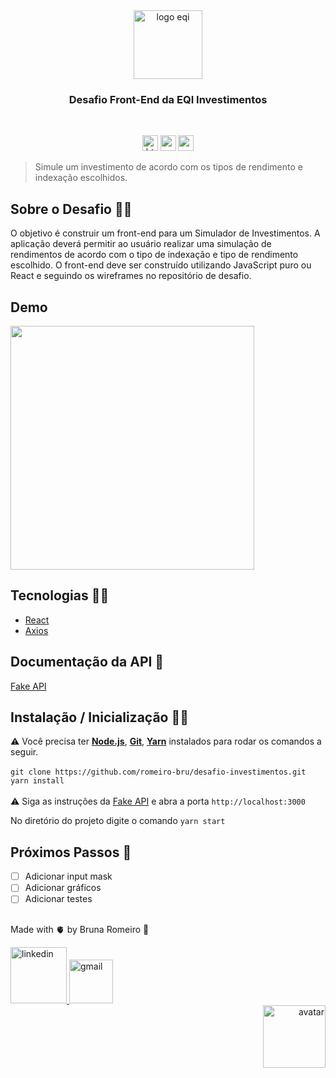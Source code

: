 <div  align="center">
  <img  src="https://media-exp1.licdn.com/dms/image/C4E0BAQHYV5mfqZ2v1g/company-logo_200_200/0/1628119777901?e=1652313600&v=beta&t=Lt3wTbKNvnbjKnqEqkG3XolVm8cFjCAFrO329-9lB0g"  height="110" alt="logo eqi">
</div>
<h3 align="center">Desafio Front-End da EQI Investimentos</h3>

<br>

<p align="center">
  <img  src="https://img.shields.io/badge/HTML5-E34F26?style=for-the-badge&logo=html5&logoColor=white"  height="25" alt="html">
  <img  src="https://img.shields.io/badge/CSS3-1572B6?style=for-the-badge&logo=css3&logoColor=white"  height="25" alt="css">
  <img  src="https://img.shields.io/badge/React-20232A?style=for-the-badge&logo=react&logoColor=61DAFB"  height="25" alt="react" />
</p>

> Simule um investimento de acordo com os tipos de rendimento e indexação escolhidos.

## Sobre o Desafio 👩‍🏫
O objetivo é construir um front-end para um Simulador de Investimentos. A aplicação deverá permitir ao usuário realizar uma simulação de rendimentos de acordo com o tipo de indexação e tipo de rendimento escolhido. O front-end deve ser construído utilizando JavaScript puro ou React e seguindo os wireframes no repositório de desafio.

## Demo
<img height="390" src="https://user-images.githubusercontent.com/56081906/156659419-3453e643-2a16-418f-bb44-2f9c6f5b9e70.gif" />

## Tecnologias 👩‍💻
* [React](https://pt-br.reactjs.org/)
* [Axios](https://axios-http.com/docs/intro)

## Documentação da API 📑
[Fake API](https://github.com/eqi-investimentos/desafio-fake-api)

## Instalação / Inicialização 👨‍🏭
⚠️ Você precisa ter <strong>[Node.js](https://nodejs.org/en/download/)</strong>, <strong>[Git](https://git-scm.com/downloads)</strong>, <strong>[Yarn](https://yarnpkg.com/)</strong> instalados para rodar os comandos a seguir.
<br>
<br>
```git clone https://github.com/romeiro-bru/desafio-investimentos.git```
<br>
```yarn install```
<br>
<br>
⚠️ Siga as instruções da [Fake API](https://github.com/eqi-investimentos/desafio-fake-api) e abra a porta ```http://localhost:3000```

No diretório do projeto digite o comando ```yarn start``` 

## Próximos Passos 🚧
- [ ] Adicionar input mask
- [ ] Adicionar gráficos
- [ ] Adicionar testes

## 

Made with 🫀 by Bruna Romeiro 🥰

<div align="left">
   <a href="https://www.linkedin.com/in/romeiro-bruna" target="_blank" >
    <img width="90rem" src="https://img.shields.io/badge/LinkedIn-0077B5?style=for-the-badge&logo=linkedin&logoColor=white" alt="linkedin" />
  </a>
   <a href="mailto:bruna.s.romeiro@gmail.com" target="_blank" >
    <img width="70rem" src="https://img.shields.io/badge/Gmail-D14836?style=for-the-badge&logo=gmail&logoColor=white" alt="gmail" />
  </a> 
</div>
<div align="right">
 <img  src="https://user-images.githubusercontent.com/56081906/147680402-8434cd2f-6781-4fbe-9edc-8a2be5fb2b64.png"  height="100" alt="avatar">
</div>

